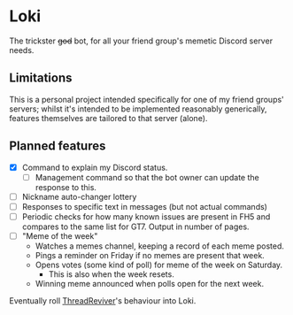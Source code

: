 # Loki
The trickster ~~god~~ bot, for all your friend group's memetic
Discord server needs.

## Limitations

This is a personal project intended specifically for one of my
friend groups' servers; whilst it's intended to be implemented
reasonably generically, features themselves are tailored to that
server (alone).

## Planned features

- [x] Command to explain my Discord status.
    - [ ] Management command so that the bot owner can update the
          response to this.
- [ ] Nickname auto-changer lottery
- [ ] Responses to specific text in messages (but not actual commands)
- [ ] Periodic checks for how many known issues are present in FH5
and compares to the same list for GT7. Output in number of pages.
- [ ] "Meme of the week"
    - Watches a memes channel, keeping a record of each meme posted.
    - Pings a reminder on Friday if no memes are present that week.
    - Opens votes (some kind of poll) for meme of the week on
      Saturday.
        - This is also when the week resets.
    - Winning meme announced when polls open for the next week.

Eventually roll [ThreadReviver](https://github.com/Lyrenhex/ThreadReviver)'s behaviour into Loki.
